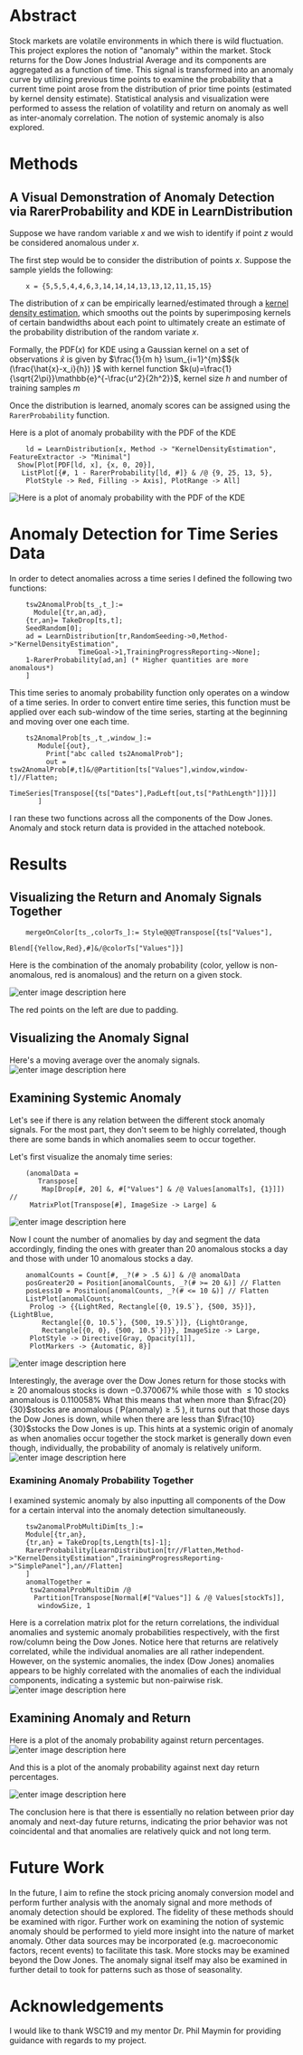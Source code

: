 # Abstract
Stock markets are volatile environments in which there is wild fluctuation. This project explores the notion of "anomaly" within the market. Stock returns for the Dow Jones Industrial Average and its components are aggregated as a function of time. This signal is transformed into an anomaly curve by utilizing previous time points to examine the probability that a current time point arose from the distribution of prior time points (estimated by kernel density estimate). Statistical analysis and visualization were performed to assess the relation of volatility and return on anomaly as well as inter-anomaly correlation. The notion of systemic anomaly is also explored.

# Methods
## A Visual Demonstration of Anomaly Detection via RarerProbability and KDE in LearnDistribution

Suppose we have random variable $x$ and we wish to identify if point $z$ would be considered anomalous under $x$. 

The first step would be to consider the distribution of points $x$. Suppose the sample yields the following:
```mma
    x = {5,5,5,4,4,6,3,14,14,14,13,13,12,11,15,15}
```
The distribution of $x$ can be empirically learned/estimated through a [kernel density estimation][1], which smooths out the points by superimposing kernels of certain bandwidths about each point to ultimately create an estimate of the probability distribution of the random variate $x$. 

Formally, the $\mathrm{PDF}(x)$ for KDE using a Gaussian kernel on a set of observations $\hat{x}$ 
is given by $\frac{1}{m h} \sum_{i=1}^{m}$${k (\frac{\hat{x}-x_i}{h}) }$ with kernel function $k(u)=\frac{1}{\sqrt{2\pi}}\mathbb{e}^{-\frac{u^2}{2h^2}}$, kernel size $h$ and number of training samples $m$
    
Once the distribution is learned, anomaly scores can be assigned using the `RarerProbability` function.

Here is a plot of anomaly probability with the PDF of the KDE
```mma
    ld = LearnDistribution[x, Method -> "KernelDensityEstimation", FeatureExtractor -> "Minimal"]
  Show[Plot[PDF[ld, x], {x, 0, 20}], 
   ListPlot[{#, 1 - RarerProbability[ld, #]} & /@ {9, 25, 13, 5}, 
    PlotStyle -> Red, Filling -> Axis], PlotRange -> All]
```
![Here is a plot of anomaly probability with the PDF of the KDE][2]

# Anomaly Detection for Time Series Data
In order to detect anomalies across a time series I defined the following two functions:
```mma
    tsw2AnomalProb[ts_,t_]:=
      Module[{tr,an,ad},
    {tr,an}= TakeDrop[ts,t];
    SeedRandom[0];
    ad = LearnDistribution[tr,RandomSeeding->0,Method->"KernelDensityEstimation",
                 TimeGoal->1,TrainingProgressReporting->None];
    1-RarerProbability[ad,an] (* Higher quantities are more anomalous*)
    ]
```

This time series to anomaly probability function only operates on a window of a time series. In order to convert entire time series, this function must be applied over each sub-window of the time series, starting at the beginning and moving over one each time.
```mma
    ts2AnomalProb[ts_,t_,window_]:=
       Module[{out},
         Print["abc called ts2AnomalProb"];
         out = tsw2AnomalProb[#,t]&/@Partition[ts["Values"],window,window-t]//Flatten;
         TimeSeries[Transpose[{ts["Dates"],PadLeft[out,ts["PathLength"]]}]]
       ]
```
I ran these two functions across all the components of the Dow Jones. Anomaly and stock return data is provided in the attached notebook.

# Results 
## Visualizing the Return and Anomaly Signals Together
```mma
    mergeOnColor[ts_,colorTs_]:= Style@@@Transpose[{ts["Values"],
                                 Blend[{Yellow,Red},#]&/@colorTs["Values"]}]
```
Here is the combination of the anomaly probability (color, yellow is non-anomalous, red is anomalous) and the return on a given stock. 

![enter image description here][3]

The red points on the left are due to padding.
## Visualizing the Anomaly Signal
Here's a moving average over the anomaly signals.
![enter image description here][4]

## Examining Systemic Anomaly
Let's see if there is any relation between the different stock anomaly signals. For the most part, they don't seem to be highly correlated, though there are some bands in which anomalies seem to occur together.

Let's first visualize the anomaly time series:

```mma
    (anomalData = 
       Transpose[
        Map[Drop[#, 20] &, #["Values"] & /@ Values[anomalTs], {1}]]) // 
     MatrixPlot[Transpose[#], ImageSize -> Large] &
```

![enter image description here][5]

Now I count the number of anomalies by day and segment the data accordingly, finding the ones with greater than 20 anomalous stocks a day and those with under 10 anomalous stocks a day.
```mma
    anomalCounts = Count[#, _?(# > .5 &)] & /@ anomalData
    posGreater20 = Position[anomalCounts, _?(# >= 20 &)] // Flatten
    posLess10 = Position[anomalCounts, _?(# <= 10 &)] // Flatten
    ListPlot[anomalCounts, 
     Prolog -> {{LightRed, Rectangle[{0, 19.5`}, {500, 35}]}, {LightBlue, 
        Rectangle[{0, 10.5`}, {500, 19.5`}]}, {LightOrange, 
        Rectangle[{0, 0}, {500, 10.5`}]}}, ImageSize -> Large, 
     PlotStyle -> Directive[Gray, Opacity[1]], 
     PlotMarkers -> {Automatic, 8}]
```
![enter image description here][6]

Interestingly, the average over the Dow Jones return for those stocks with $\geq 20$ anomalous stocks is down $-0.370067\%$ while those with $\leq 10$ stocks anomalous is $0.110058\%$
What this means that when more than $\frac{20}{30}$stocks are anomalous ( $\mathrm{P(anomaly)}\geq.5$ ), it turns out that those days the Dow Jones is down, while when there are less than $\frac{10}{30}$stocks the Dow Jones is up. This hints at a systemic origin of anomaly as when anomalies occur together the stock market is generally down even though, individually, the probability of anomaly is relatively uniform.
![enter image description here][7]
### Examining Anomaly Probability Together
I examined systemic anomaly by also inputting all components of the Dow for a certain interval into the anomaly detection simultaneously.
```mma
    tsw2anomalProbMultiDim[ts_]:=
    Module[{tr,an},
    {tr,an} = TakeDrop[ts,Length[ts]-1];
    RarerProbability[LearnDistribution[tr//Flatten,Method->"KernelDensityEstimation",TrainingProgressReporting->"SimplePanel"],an//Flatten]
    ]
    anomalTogether = 
     tsw2anomalProbMultiDim /@ 
      Partition[Transpose[Normal[#["Values"]] & /@ Values[stockTs]], 
       windowSize, 1
```
Here is a correlation matrix plot for the return correlations, the individual anomalies and systemic anomaly probabilities respectively, with the first row/column being the Dow Jones. Notice here that returns are relatively correlated, while the individual anomalies are all rather independent. However, on the systemic anomalies, the index (Dow Jones) anomalies appears to be highly correlated with the anomalies of each the individual components, indicating a systemic but non-pairwise risk.
![enter image description here][8]


## Examining Anomaly and Return
Here is a plot of the anomaly probability against return percentages.
![enter image description here][10]

And this is a plot of the anomaly probability against next day return percentages.

![enter image description here][9]

The conclusion here is that there is essentially no relation between prior day anomaly and next-day future returns, indicating the prior behavior was not coincidental and that anomalies are relatively quick and not long term.

# Future Work
In the future, I aim to refine the stock pricing anomaly conversion model and perform further analysis with the anomaly signal and more methods of anomaly detection should be explored. The fidelity of these methods should be examined with rigor. Further work on examining the notion of systemic anomaly should be performed to yield more insight into the nature of market anomaly. Other data sources may be incorporated (e.g. macroeconomic factors, recent events) to facilitate this task. More stocks may be examined beyond the Dow Jones. The anomaly signal itself may also be examined in further detail to took for patterns such as those of seasonality.

# Acknowledgements
I would like to thank WSC19 and my mentor Dr. Phil Maymin for providing guidance with regards to my project.

  [1]: https://en.wikipedia.org/wiki/Kernel_density_estimation
  [2]: https://community.wolfram.com//c/portal/getImageAttachment?filename=fig1.png&userId=1724869
  [3]: https://community.wolfram.com//c/portal/getImageAttachment?filename=fig2.gif&userId=1724869
  [4]: https://community.wolfram.com//c/portal/getImageAttachment?filename=anomtime.gif&userId=1724869
  [5]: https://community.wolfram.com//c/portal/getImageAttachment?filename=abc.png&userId=1724869
  [6]: https://community.wolfram.com//c/portal/getImageAttachment?filename=def.png&userId=1724869
  [7]: https://community.wolfram.com//c/portal/getImageAttachment?filename=ghi.png&userId=1724869
  [8]: https://community.wolfram.com//c/portal/getImageAttachment?filename=corr.png&userId=1724869
  [9]: https://community.wolfram.com//c/portal/getImageAttachment?filename=.png&userId=1724869
  [10]: https://community.wolfram.com//c/portal/getImageAttachment?filename=z.png&userId=1724869

